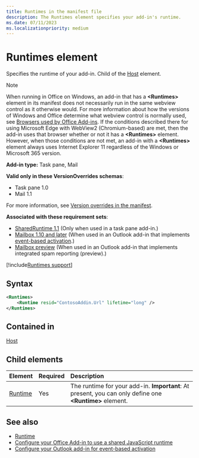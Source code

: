 ```yaml
---
title: Runtimes in the manifest file 
description: The Runtimes element specifies your add-in's runtime.
ms.date: 07/11/2023
ms.localizationpriority: medium
---
```


# Runtimes element

Specifies the runtime of your add-in. Child of the [Host](host.md) element.

> [!NOTE]
> When running in Office on Windows, an add-in that has a **\<Runtimes\>** element in its manifest does not necessarily run in the same webview control as it otherwise would. For more information about how the versions of Windows and Office determine what webview control is normally used, see [Browsers used by Office Add-ins](/office/dev/add-ins/concepts/browsers-used-by-office-web-add-ins). If the conditions described there for using Microsoft Edge with WebView2 (Chromium-based) are met, then the add-in uses that browser whether or not it has a **\<Runtimes\>** element. However, when those conditions are not met, an add-in with a **\<Runtimes\>** element always uses Internet Explorer 11 regardless of the Windows or Microsoft 365 version.

**Add-in type:** Task pane, Mail

**Valid only in these VersionOverrides schemas**:

- Task pane 1.0
- Mail 1.1

For more information, see [Version overrides in the manifest](/office/dev/add-ins/develop/add-in-manifests#version-overrides-in-the-manifest).

**Associated with these requirement sets**:

- [SharedRuntime 1.1](../requirement-sets/common/shared-runtime-requirement-sets.md) (Only when used in a task pane add-in.)
- [Mailbox 1.10 and later](/javascript/api/requirement-sets/outlook/outlook-api-requirement-sets) (When used in an Outlook add-in that implements [event-based activation](/office/dev/add-ins/outlook/autolaunch).)
- [Mailbox preview](/javascript/api/requirement-sets/outlook/preview-requirement-set/outlook-requirement-set-preview) (When used in an Outlook add-in that implements integrated spam reporting (preview).)

[!include[Runtimes support](../includes/runtimes-note.md)]

## Syntax

```XML
<Runtimes>
    <Runtime resid="ContosoAddin.Url" lifetime="long" />
</Runtimes>
```

## Contained in

[Host](host.md)

## Child elements

|  Element |  Required  |  Description  |
|:-----|:-----|:-----|
| [Runtime](runtime.md) | Yes |  The runtime for your add-in. **Important**: At present, you can only define one **\<Runtime\>** element. |

## See also

- [Runtime](runtime.md)
- [Configure your Office Add-in to use a shared JavaScript runtime](/office/dev/add-ins/develop/configure-your-add-in-to-use-a-shared-runtime)
- [Configure your Outlook add-in for event-based activation](/office/dev/add-ins/outlook/autolaunch)

